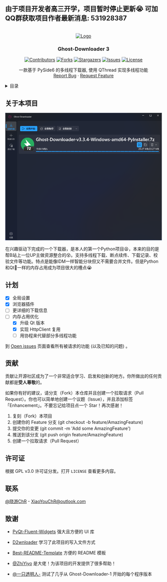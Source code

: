 ## 由于项目开发者高三开学，项目暂时停止更新😭 可加QQ群获取项目作者最新消息: 531928387

<!-- PROJECT LOGO -->
<br />
<div align="center">
  <a href="https://github.com/XiaoYouChR/Ghost-Downloader-3">
    <img src="images/logo.png" alt="Logo" width="100" height="100">
  </a>

<h3 align="center">Ghost-Downloader 3</h3>

[![Contributors][contributors-shield]][contributors-url]
[![Forks][forks-shield]][forks-url]
[![Stargazers][stars-shield]][stars-url]
[![Issues][issues-shield]][issues-url]
[![License][license-shield]][license-url]

  <p align="center">
    一款基于 PySide6 的多线程下载器, 使用 QThread 实现多线程功能
    <br />
    <a href="https://github.com/XiaoYouChR/Ghost-Downloader-3/issues/new?labels=bug&template=bug-report---.md">Report Bug</a>
    ·
    <a href="https://github.com/XiaoYouChR/Ghost-Downloader-3/issues/new?labels=enhancement&template=feature-request---.md">Request Feature</a>
  </p>
</div>



<!-- TABLE OF CONTENTS -->
<details>
  <summary>目录</summary>
  <ol>
    <li><a href="#关于本项目">关于本项目</a></li>
    <li><a href="#计划">计划</a></li>
    <li><a href="#贡献">贡献</a></li>
    <li><a href="#许可证">许可证</a></li>
    <li><a href="#联系">联系</a></li>
    <li><a href="#致谢">致谢</a></li>
  </ol>
</details>



<!-- ABOUT THE PROJECT -->
## 关于本项目

[![Product Name Screen Shot][product-screenshot]](https://space.bilibili.com/437313511)

在兴趣驱动下完成的一个下载器，是本人的第一个Python项目😫，本来的目的是帮B站上一位UP主做资源整合的😵。支持多线程下载、断点续传、下载记录、校验文件等功能。特点是能像IDM一样智能分块但又不需要合并文件。但是Python和Qt💩一样的内存占用成为项目很大的槽点😭



<!-- ROADMAP -->
## 计划

- [x] 全局设置
- [x] 浏览器插件
- [ ] 更详细的下载信息
- [ ] 内存占用优化
    - [x] 升级 Qt 版本
    - [x] 实现 HttpClient 复用
    - [ ] 用协程来代替部分多线程功能

到 [Open issues](https://github.com/XiaoYouChR/Ghost-Downloader-3/issues) 页面查看所有被请求的功能 (以及已知的问题) 。





<!-- CONTRIBUTING -->
## 贡献

贡献让开源社区成为了一个非常适合学习、启发和创新的地方。你所做出的任何贡献都是**受人尊敬**的。

如果你有好的建议，请分支（Fork）本仓库并且创建一个拉取请求（Pull Request）。你也可以简单地创建一个议题（Issue），并且添加标签「Enhancement」。不要忘记给项目点一个 Star！再次感谢！

1. 复刻（Fork）本项目
2. 创建你的 Feature 分支 (git checkout -b feature/AmazingFeature)
3. 提交你的变更 (git commit -m 'Add some AmazingFeature')
4. 推送到该分支 (git push origin feature/AmazingFeature)
5. 创建一个拉取请求（Pull Request）





<!-- LICENSE -->
## 许可证

根据 GPL v3.0 许可证分发。打开 `LICENSE` 查看更多内容。





<!-- CONTACT -->
## 联系

[@晓游ChR](https://space.bilibili.com/437313511) - XiaoYouChR@outlook.com






<!-- ACKNOWLEDGMENTS -->
## 致谢

* [PyQt-Fluent-Widgets](https://github.com/zhiyiYo/PyQt-Fluent-Widgets) 强大且方便的 UI 库
* [D2wnloader](https://github.com/DamageControlStudio/D2wnloader)  学习了此项目的写入文件方式
* [Best-README-Template](https://github.com/othneildrew/Best-README-Template)  方便的 README 模板

* [@ZhiYiyo](https://github.com/zhiyiYo/) 是大佬！为该项目的开发提供了很多帮助！
* [@一只透明人-](https://space.bilibili.com/554365148/) 测试了几乎从 Ghost-Downloader-1 开始的每个程序版本



<!-- MARKDOWN LINKS & IMAGES -->
<!-- https://www.markdownguide.org/basic-syntax/#reference-style-links -->
[contributors-shield]: https://img.shields.io/github/contributors/XiaoYouChR/Ghost-Downloader-3.svg?style=for-the-badge
[contributors-url]: https://github.com/XiaoYouChR/Ghost-Downloader-3/graphs/contributors
[forks-shield]: https://img.shields.io/github/forks/XiaoYouChR/Ghost-Downloader-3.svg?style=for-the-badge
[forks-url]: https://github.com/XiaoYouChR/Ghost-Downloader-3/network/members
[stars-shield]: https://img.shields.io/github/stars/XiaoYouChR/Ghost-Downloader-3.svg?style=for-the-badge
[stars-url]: https://github.com/XiaoYouChR/Ghost-Downloader-3/stargazers
[issues-shield]: https://img.shields.io/github/issues/XiaoYouChR/Ghost-Downloader-3.svg?style=for-the-badge
[issues-url]: https://github.com/XiaoYouChR/Ghost-Downloader-3/issues
[license-shield]: https://img.shields.io/github/license/XiaoYouChR/Ghost-Downloader-3.svg?style=for-the-badge
[license-url]: https://github.com/XiaoYouChR/Ghost-Downloader-3/blob/master/LICENSE
[product-screenshot]: images/screenshot.png

